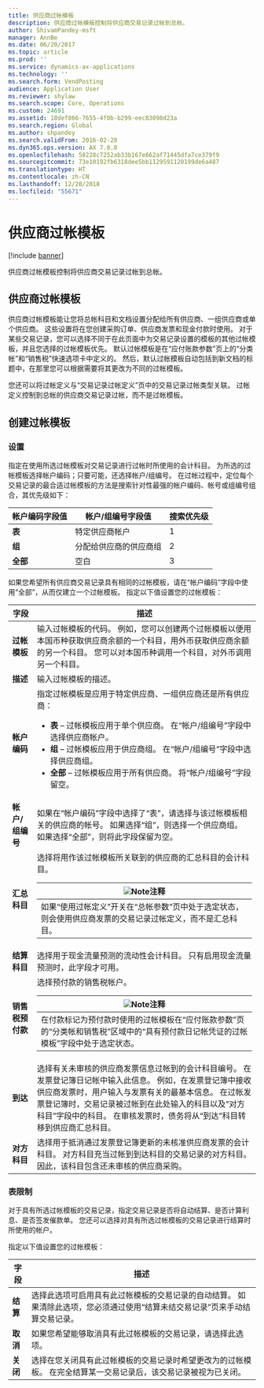 ```yaml
---
title: 供应商过帐模板
description: 供应商过帐模板控制将供应商交易记录过帐到总帐。
author: ShivamPandey-msft
manager: AnnBe
ms.date: 06/20/2017
ms.topic: article
ms.prod: ''
ms.service: dynamics-ax-applications
ms.technology: ''
ms.search.form: VendPosting
audience: Application User
ms.reviewer: shylaw
ms.search.scope: Core, Operations
ms.custom: 24691
ms.assetid: 18def866-7655-4f0b-b299-eec83098d23a
ms.search.region: Global
ms.author: shpandey
ms.search.validFrom: 2016-02-28
ms.dyn365.ops.version: AX 7.0.0
ms.openlocfilehash: 58228c7252ab33b167e662af71445dfa7ce379f9
ms.sourcegitcommit: 73e10192fb6318dee5bb1129591120199de6a487
ms.translationtype: HT
ms.contentlocale: zh-CN
ms.lasthandoff: 12/20/2018
ms.locfileid: "55671"
---
```

# <a name="vendor-posting-profiles"></a>供应商过帐模板

[!include [banner](../includes/banner.md)]

供应商过帐模板控制将供应商交易记录过帐到总帐。

<a name="vendor-posting-profiles"></a>供应商过帐模板
-----------------------

供应商过帐模板能让您将总帐科目和文档设置分配给所有供应商、一组供应商或单个供应商。 这些设置将在您创建采购订单、供应商发票和现金付款时使用。 对于某些交易记录，您可以选择不同于在此页面中为交易记录设置的模板的其他过帐模板，并且您选择的过帐模板优先。 默认过帐模板是在“应付账款参数”页上的“分类帐”和“销售税”快速选项卡中定义的。 然后，默认过帐模板自动包括到新文档的标题中，在那里您可以根据需要将其更改为不同的过帐模板。

您还可以将过帐定义与“交易记录过帐定义”页中的交易记录过帐类型关联。 过帐定义控制到总帐的供应商交易记录过帐，而不是过帐模板。

## <a name="creating-a-posting-profile"></a>创建过帐模板
### <a name="setup"></a>**设置**

指定在使用所选过帐模板对交易记录进行过帐时所使用的会计科目。 为所选的过帐模板选择帐户编码；只要可能，还选择帐户/组编号。 在过帐过程中，定位每个交易记录的最合适过帐模板的方法是搜索针对性最强的帐户编码、帐号或组编号组合，其优先级如下：

| **帐户编码**字段值 | **帐户/组编号**字段值        | 搜索优先级 |
|------------------------------|---------------------------------------------|-----------------|
| **表**                    | 特定供应商帐户                     | 1               |
| **组**                    | 分配给供应商的供应商组 | 2               |
| **全部**                      | 空白                                       | 3               |

如果您希望所有供应商交易记录具有相同的过帐模板，请在“帐户编码”字段中使用“全部”，从而仅建立一个过帐模板。 指定以下值设置您的过帐模板：

<table>
<thead>
<tr class="header">
<th>字段</th>
<th>描述</th>
</tr>
</thead>
<tbody>
<tr class="odd">
<td><strong>过帐模板</strong></td>
<td>输入过帐模板的代码。 例如，您可以创建两个过帐模板以便用本国币种获取供应商余额的一个科目，用外币获取供应商余额的另一个科目。 您可以对本国币种调用一个科目，对外币调用另一个科目。</td>
</tr>
<tr class="even">
<td><strong>描述</strong></td>
<td>输入过帐模板的描述。</td>
</tr>
<tr class="odd">
<td><strong>帐户编码</strong></td>
<td>指定过帐模板是应用于特定供应商、一组供应商还是所有供应商：
<ul>
<li><strong>表</strong> – 过帐模板应用于单个供应商。 在“帐户/组编号”字段中选择供应商帐户。</li>
<li><strong>组</strong> – 过帐模板应用于供应商组。 在“帐户/组编号”字段中选择供应商组。</li>
<li><strong>全部</strong> – 过帐模板应用于所有供应商。 将“帐户/组编号”字段留空。</li>
</ul></td>
</tr>
<tr class="even">
<td><strong>帐户/组编号</strong></td>
<td>如果在“帐户编码”字段中选择了“表”，请选择与该过帐模板相关的供应商的帐号。 如果选择“组”，则选择一个供应商组。 如果选择“全部”，则将此字段保留为空。</td>
</tr>
<tr class="odd">
<td><strong>汇总科目</strong></td>
<td>选择将用作该过帐模板所关联到的供应商的汇总科目的会计科目。
<div class="alert">
<table>
<thead>
<tr class="header">
<th><img src="https://i-technet.sec.s-msft.com/areas/global/content/clear.gif" title="单据" alt="Note" id="alert_note" class="cl_IC101471" /><strong>注释</strong></th>
</tr>
</thead>
<tbody>
<tr class="odd">
<td>如果“使用过帐定义”开关在“总帐参数”页中处于选定状态，则会使用供应商发票的交易记录过帐定义，而不是汇总科目。</td>
</tr>
</tbody>
</table>
</div></td>
</tr>
<tr class="even">
<td><strong>结算科目</strong></td>
<td>选择用于现金流量预测的流动性会计科目。 只有启用现金流量预测时，此字段才可用。</td>
</tr>
<tr class="odd">
<td><strong>销售税预付款</strong></td>
<td>选择预付款的销售税帐户。
<div class="alert">
<table>
<thead>
<tr class="header">
<th><img src="https://i-technet.sec.s-msft.com/areas/global/content/clear.gif" title="单据" alt="Note" id="alert_note" class="cl_IC101471" /><strong>注释</strong></th>
</tr>
</thead>
<tbody>
<tr class="odd">
<td>在付款标记为预付款时使用的过帐模板在“应付账款参数”页的“分类帐和销售税”区域中的“具有预付款日记帐凭证的过帐模板”字段中处于选定状态。</td>
</tr>
</tbody>
</table>
</div></td>
</tr>
<tr class="even">
<td><strong>到达</strong></td>
<td>选择有关未审核的供应商发票信息过帐到的会计科目编号。 在发票登记簿日记帐中输入此信息。 例如，在发票登记簿中接收供应商发票时，用户输入与发票有关的最基本信息。 在过帐发票登记簿时，交易记录被过帐到在此处输入的科目以及“对方科目”字段中的科目。 在审核发票时，债务将从“到达”科目转移到供应商汇总科目。</td>
</tr>
<tr class="odd">
<td><strong>对方科目</strong></td>
<td>选择用于抵消通过发票登记簿更新的未核准供应商发票的会计科目。 对方科目充当过帐到到达科目的交易记录的对方科目。 因此，该科目包含还未审核的供应商采购。</td>
</tr>
</tbody>
</table>


### <a name="table-restrictions"></a>**表限制**

对于具有所选过帐模板的交易记录，指定交易记录是否将自动结算、是否计算利息、是否签发催款单。 您还可以选择对具有所选过帐模板的交易记录进行结算时所使用的帐户。

指定以下值设置您的过帐模板：

| 字段          | 描述                                                                                                                                                                                                    |
|----------------|----------------------------------------------------------------------------------------------------------------------------------------------------------------------------------------------------------------|
| **结算** | 选择此选项可启用具有此过帐模板的交易记录的自动结算。 如果清除此选项，您必须通过使用“结算未结交易记录”页来手动结算交易记录。 |
| **取消**     | 如果您希望能够取消具有此过帐模板的交易记录，请选择此选项。                                                                                                               |
| **关闭**      | 选择在您关闭具有此过帐模板的交易记录时希望更改为的过帐模板。 在完全结算某一交易记录后，该交易记录被视为已关闭。                                       |





